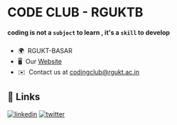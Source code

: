 
# CODE CLUB - RGUKTB




#### coding is not a ``subject`` to learn , it's a ``skill`` to develop 



### 
* 🌍  RGUKT-BASAR 
* 🖥️  Our [Website](http://udaykirancodes.github.io/portfolio/)
* ✉️  Contact us at [codingclub@rgukt.ac.in](mailto:codingclub@rgukt.ac.in)


## 🔗 Links
[![linkedin](https://img.shields.io/badge/linkedin-0A66C2?style=for-the-badge&logo=linkedin&logoColor=white)](https://www.linkedin.com/in/code-club-80311224b/)
[![twitter](https://img.shields.io/badge/twitter-1DA1F2?style=for-the-badge&logo=twitter&logoColor=white)](https://twitter.com/codeclub_rguktB)
